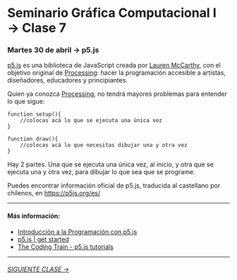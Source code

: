 # Seminario Gráfica Computacional I → Clase 7

### Martes 30 de abril → p5.js

[p5.js](https://p5js.org/download/) es una biblioteca de JavaScript creada por [Lauren McCarthy](http://lauren-mccarthy.com/about), con el objetivo original de [Processing](https://www.processing.org/): hacer la programación accesible a artistas, diseñadores, educadores y principiantes. 

Quien ya conozca [Processing](https://processing.org/), no tendrá mayores problemas para entender lo que sigue: 

```
function setup(){
	//colocas acá lo que se ejecuta una única vez
}

function draw(){
	//colocas acá lo que necesitas dibujar una y otra vez
}
```

Hay 2 partes. Una que se ejecuta una única vez, al inicio, y otra que se ejecuta una y otra vez, para dibujar lo que sea que se programe.

Puedes encontrar información oficial de p5.js, traducida al castellano por chilenos, en https://p5js.org/es/

---------

#### Más información:

- [Introducción a la Programación con p5.js](https://www.youtube.com/watch?v=DtAHvMjMzMQ)
- [p5.js | get started](https://p5js.org/es/get-started/)
- [The Coding Train - p5.js tutorials](https://www.youtube.com/user/shiffman/playlists?shelf_id=14&view=50&sort=dd)


- - - - - - - 

###### [SIGUIENTE CLASE →](https://github.com/profesorfaco/DGP502-2019/tree/gh-pages/clase-08)
